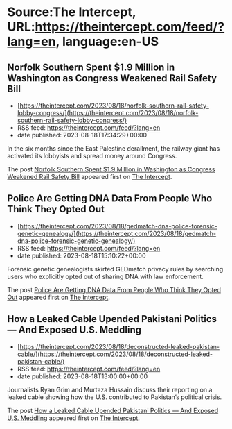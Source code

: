 # Source:The Intercept, URL:https://theintercept.com/feed/?lang=en, language:en-US

## Norfolk Southern Spent $1.9 Million in Washington as Congress Weakened Rail Safety Bill
 - [https://theintercept.com/2023/08/18/norfolk-southern-rail-safety-lobby-congress/](https://theintercept.com/2023/08/18/norfolk-southern-rail-safety-lobby-congress/)
 - RSS feed: https://theintercept.com/feed/?lang=en
 - date published: 2023-08-18T17:34:29+00:00

<p>In the six months since the East Palestine derailment, the railway giant has activated its lobbyists and spread money around Congress.</p>
<p>The post <a href="https://theintercept.com/2023/08/18/norfolk-southern-rail-safety-lobby-congress/" rel="nofollow">Norfolk Southern Spent $1.9 Million in Washington as Congress Weakened Rail Safety Bill</a> appeared first on <a href="https://theintercept.com" rel="nofollow">The Intercept</a>.</p>

## Police Are Getting DNA Data From People Who Think They Opted Out
 - [https://theintercept.com/2023/08/18/gedmatch-dna-police-forensic-genetic-genealogy/](https://theintercept.com/2023/08/18/gedmatch-dna-police-forensic-genetic-genealogy/)
 - RSS feed: https://theintercept.com/feed/?lang=en
 - date published: 2023-08-18T15:10:22+00:00

<p>Forensic genetic genealogists skirted GEDmatch privacy rules by searching users who explicitly opted out of sharing DNA with law enforcement.</p>
<p>The post <a href="https://theintercept.com/2023/08/18/gedmatch-dna-police-forensic-genetic-genealogy/" rel="nofollow">Police Are Getting DNA Data From People Who Think They Opted Out</a> appeared first on <a href="https://theintercept.com" rel="nofollow">The Intercept</a>.</p>

## How a Leaked Cable Upended Pakistani Politics — And Exposed U.S. Meddling
 - [https://theintercept.com/2023/08/18/deconstructed-leaked-pakistan-cable/](https://theintercept.com/2023/08/18/deconstructed-leaked-pakistan-cable/)
 - RSS feed: https://theintercept.com/feed/?lang=en
 - date published: 2023-08-18T13:00:00+00:00

<p>Journalists Ryan Grim and Murtaza Hussain discuss their reporting on a leaked cable showing how the U.S. contributed to Pakistan’s political crisis.</p>
<p>The post <a href="https://theintercept.com/2023/08/18/deconstructed-leaked-pakistan-cable/" rel="nofollow">How a Leaked Cable Upended Pakistani Politics — And Exposed U.S. Meddling</a> appeared first on <a href="https://theintercept.com" rel="nofollow">The Intercept</a>.</p>

